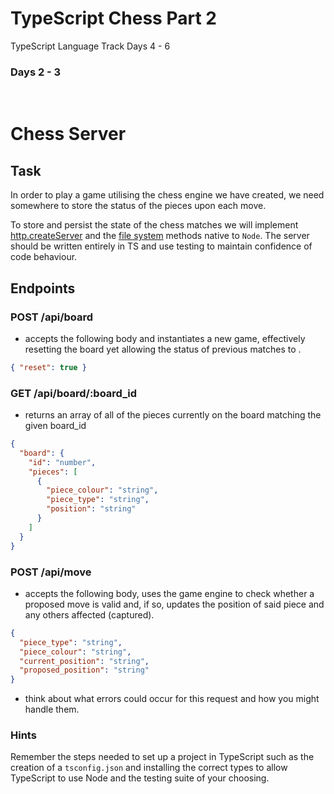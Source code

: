# TypeScript Chess Part 2

TypeScript Language Track Days 4 - 6

### Days 2 - 3

</br>

# Chess Server

## Task

In order to play a game utilising the chess engine we have created, we need somewhere to store the status of the pieces upon each move.

To store and persist the state of the chess matches we will implement [http.createServer](https://nodejs.org/api/http.html#http_http_createserver_options_requestlistener) and the [file system](https://nodejs.org/api/fs.html) methods native to `Node`. The server should be written entirely in TS and use testing to maintain confidence of code behaviour.

## Endpoints

### POST /api/board

- accepts the following body and instantiates a new game, effectively resetting the board yet allowing the status of previous matches to .

```json
{ "reset": true }
```

### GET /api/board/:board_id

- returns an array of all of the pieces currently on the board matching the given board_id

```json
{
  "board": {
    "id": "number",
    "pieces": [
      {
        "piece_colour": "string",
        "piece_type": "string",
        "position": "string"
      }
    ]
  }
}
```

### POST /api/move

- accepts the following body, uses the game engine to check whether a proposed move is valid and, if so, updates the position of said piece and any others affected (captured).

```json
{
  "piece_type": "string",
  "piece_colour": "string",
  "current_position": "string",
  "proposed_position": "string"
}
```

- think about what errors could occur for this request and how you might handle them.

### Hints

Remember the steps needed to set up a project in TypeScript such as the creation of a `tsconfig.json` and installing the correct types to allow TypeScript to use Node and the testing suite of your choosing.
